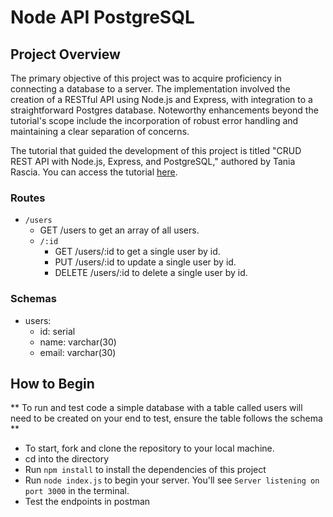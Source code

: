 # Node API PostgreSQL

## Project Overview

The primary objective of this project was to acquire proficiency in connecting a database to a server. The implementation involved the creation of a RESTful API using Node.js and Express, with integration to a straightforward Postgres database. Noteworthy enhancements beyond the tutorial's scope include the incorporation of robust error handling and maintaining a clear separation of concerns.

The tutorial that guided the development of this project is titled "CRUD REST API with Node.js, Express, and PostgreSQL," authored by Tania Rascia. You can access the tutorial [here](https://blog.logrocket.com/crud-rest-api-node-js-express-postgresql/).

### Routes

- `/users`
  - GET /users to get an array of all users.
  - `/:id`
    - GET /users/:id to get a single user by id.
    - PUT /users/:id to update a single user by id.
    - DELETE /users/:id to delete a single user by id.

### Schemas

- users:
  - id: serial
  - name: varchar(30)
  - email: varchar(30)

## How to Begin

** To run and test code a simple database with a table called users will need to be created on your end to test, ensure the table follows the schema **
- To start, fork and clone the repository to your local machine.
- cd into the directory
- Run `npm install` to install the dependencies of this project 
- Run `node index.js` to begin your server. You'll see `Server listening on port 3000` in the terminal.
- Test the endpoints in postman


